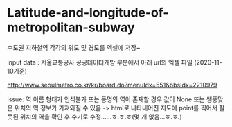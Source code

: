 # Latitude-and-longitude-of-metropolitan-subway
수도권 지하철역 각각의 위도 및 경도를 엑셀에 저장~

input data : 서울교통공사 공공데이터개방 부분에서 아래 url의 엑셀 파일 (2020-11-10기준)

http://www.seoulmetro.co.kr/kr/board.do?menuIdx=551&bbsIdx=2210979

issue: 역 이름 형태가 인식불가 또는 동명의 역이 존재할 경우 값이 None 또는 쌩뚱맞은 위치의 역 정보가 가져와질 수 있음
-> html로 나타내어진 지도에 point를 찍어서 잘못된 위치의 역을 확인 후 수기로 수정......ㅎ.ㅎ.ㅎ(몇 개 없음...ㅎ.ㅎ.)
